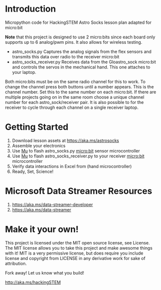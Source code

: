 # Introduction
Micropython code for HackingSTEM Astro Socks lesson plan adapted for micro:bit


**Note** that this project is designed to use 2 micro:bits since each board only supports up to 6 analog/pwm pins. It also allows for wireless testing.
* astro_socks.py
Captures the analog signals from the flex sensors and transmits this data over radio to the receiver micro:bit
* astro_socks_receiver.py
Receives data from the Gloastro_sock micro:bit and controls the servos in the mechanical hand. This one attaches to your laptop.

Both micro:bits must be on the same radio channel for this to work. To change the channel press both buttons until a number appears. This is the channel number. Set this to the same number on each micro:bit. If there are multiple projects going on in the same room choose a unique channel number for each astro_sock/receiver pair. It is also possible to for the receiver to cycle through each channel on a single receiver laptop.

# Getting Started
1. Download lesson assets at https://aka.ms/astrosocks
1. Assemble your electronics
1. Use [Mu](https://codewith.mu/) to flash astro_socks.py [micro:bit](https://microbit.org/) sensor microcontroller
1. Use [Mu](https://codewith.mu/) to flash astro_socks_receiver.py to your receiver [micro:bit](https://microbit.org/) microcontroller
1. Verify data interactions in Excel from (hand microcontroller)
1. Ready, Set, Science!

# Microsoft Data Streamer Resources
1. https://aka.ms/data-streamer-developer
1. https://aka.ms/data-streamer

# Make it your own!
This project is licensed under the MIT open source license, see License. The MIT license allows you to take this project and make awesome things with it! MIT is a very permissive license, but does require you include license and copyright from LICENSE in any derivative work for sake of attribution.

Fork away! Let us know what you build!

http://aka.ms/hackingSTEM
